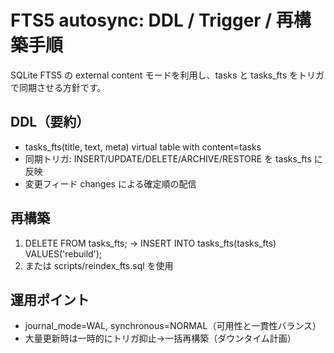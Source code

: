 # FTS5 autosync: DDL / Trigger / 再構築手順

SQLite FTS5 の external content モードを利用し、tasks と tasks_fts をトリガで同期させる方針です。

## DDL（要約）

- tasks_fts(title, text, meta) virtual table with content=tasks
- 同期トリガ: INSERT/UPDATE/DELETE/ARCHIVE/RESTORE を tasks_fts に反映
- 変更フィード changes による確定順の配信

## 再構築

1. DELETE FROM tasks_fts; → INSERT INTO tasks_fts(tasks_fts) VALUES('rebuild');
2. または scripts/reindex_fts.sql を使用

## 運用ポイント

- journal_mode=WAL, synchronous=NORMAL（可用性と一貫性バランス）
- 大量更新時は一時的にトリガ抑止→一括再構築（ダウンタイム計画）
